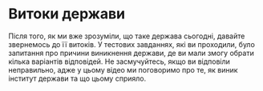 # Витоки держави

Після того, як ми вже зрозуміли, що таке держава сьогодні, давайте звернемось до її витоків. У тестових завданнях, які ви проходили, було запитання про причини виникнення держави, де ви мали змогу обрати кілька варіантів відповідей. Не засмучуйтесь, якщо ви відповіли неправильно, адже у цьому відео ми поговоримо про те, як виник інститут держави та що цьому сприяло.